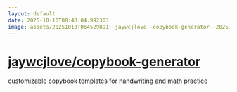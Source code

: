 ```yaml
---
layout: default
date: 2025-10-10T08:48:04.992303
image: assets/20251010T064529891--jaywcjlove--copybook-generator--20251010T065226641--cropped.png
---
```


# [jaywcjlove/copybook-generator](https://github.com/jaywcjlove/copybook-generator)

customizable copybook templates for handwriting and math practice
